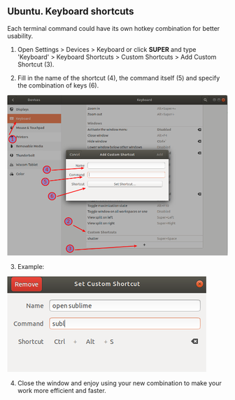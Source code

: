 ## Ubuntu. Keyboard shortcuts

Each terminal command could have its own hotkey combination for better usability.

1. Open Settings > Devices > Keyboard or click **SUPER** and type 'Keyboard' > Keyboard Shortcuts > Custom Shortcuts > Add Custom Shortcut (3).

2. Fill in the name of the shortcut (4), the command itself (5) and specify the combination of keys (6).

![img](../.data/023.png)

3. Example:

![img](../.data/024.png)

4. Close the window and enjoy using your new combination to make your work more efficient and faster.